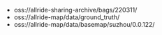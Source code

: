 + oss://allride-sharing-archive/bags/220311/
+ oss://allride-map/data/ground_truth/  
+ oss://allride-map/data/basemap/suzhou/0.0.122/